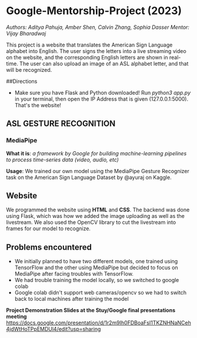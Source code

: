 # Google-Mentorship-Project (2023)

*Authors: Aditya Pahuja, Amber Shen, Calvin Zhang, Sophia Dasser*
*Mentor: Vijay Bharadwaj*

This project is a website that translates the American Sign Language alphabet into English. The user signs the letters into a live streaming video on the website, and the corresponding English letters are shown in real-time. The user can also upload an image of an ASL alphabet letter, and that will be recognized. 

##Directions
- Make sure you have Flask and Python downloaded!
Run *python3 app.py* in your terminal, then open the IP Address that is given (127.0.0.1:5000).
That's the website!

## ASL GESTURE RECOGNITION
### **MediaPipe**
**What it is**: *a framework by Google for building machine-learning pipelines to process time-series data (video, audio, etc)*

**Usage**: We trained our own model using the MediaPipe Gesture Recognizer task on the American Sign Language Dataset by @ayuraj on Kaggle.

## Website
We programmed the website using **HTML** and **CSS**. The backend was done using Flask, which was how we added the image uploading as well as the livestream. We also used the OpenCV library to cut the livestream into frames for our model to recognize. 

## Problems encountered 
- We initially planned to have two different models, one trained using TensorFlow and the other using MediaPipe but decided to focus on MediaPipe after facing troubles with TensorFlow.
- We had trouble training the model locally, so we switched to google colab
- Google colab didn't support web cameras/opencv so we had to switch back to local machines after training the model

**Project Demonstration Slides at the Stuy/Google final presentations meeting**
https://docs.google.com/presentation/d/1r2m9Ih0FDBoaFsI1TKZNHNaNCeh4jdWtHoTPpEMDUl4/edit?usp=sharing
